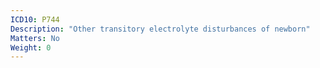 ```yaml
---
ICD10: P744
Description: "Other transitory electrolyte disturbances of newborn"
Matters: No
Weight: 0
---
```

